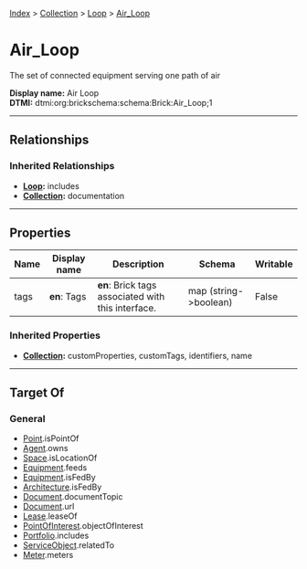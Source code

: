 [Index](../../index.md) > [Collection](../Collection.md) > [Loop](Loop.md) > [Air_Loop](#)
# Air_Loop

The set of connected equipment serving one path of air


**Display name:** Air Loop<br />
**DTMI:** dtmi:org:brickschema:schema:Brick:Air_Loop;1

---

## Relationships

### Inherited Relationships
* **[Loop](Loop.md):** includes
* **[Collection](../Collection.md):** documentation

---

## Properties

|Name|Display name|Description|Schema|Writable|
|-|-|-|-|-|
|tags|**en**: Tags|**en**: Brick tags associated with this interface.|map (string->boolean)|False|
### Inherited Properties
* **[Collection](../Collection.md):** customProperties, customTags, identifiers, name

---

## Target Of
### General
* [Point](../../Point/Point.md).isPointOf
* [Agent](../../Agent/Agent.md).owns
* [Space](../../Space/Space.md).isLocationOf
* [Equipment](../../Asset/Equipment/Equipment.md).feeds
* [Equipment](../../Asset/Equipment/Equipment.md).isFedBy
* [Architecture](../../Space/Architecture/Architecture.md).isFedBy
* [Document](../../Information/Document/Document.md).documentTopic
* [Document](../../Information/Document/Document.md).url
* [Lease](../../Event/Lease.md).leaseOf
* [PointOfInterest](../../Information/PointOfInterest.md).objectOfInterest
* [Portfolio](../Portfolio.md).includes
* [ServiceObject](../../Information/ServiceObject/ServiceObject.md).relatedTo
* [Meter](../../Asset/Equipment/Meter/Meter.md).meters
